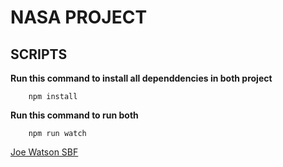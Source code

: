# NASA PROJECT

## SCRIPTS

**Run this command to install all dependdencies in both project**

        npm install

**Run this command to run both**

        npm run watch


[Joe Watson SBF](https://github.com/joe-watson-sbf)
